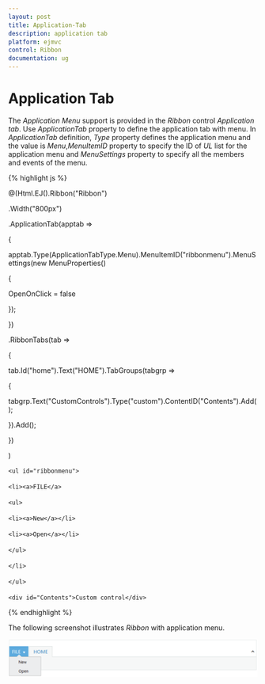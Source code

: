 ```yaml
---
layout: post
title: Application-Tab
description: application tab
platform: ejmvc
control: Ribbon
documentation: ug
---
```


# Application Tab

The _Application Menu_ support is provided in the _Ribbon_ control _Application tab_. Use _ApplicationTab_ property to define the application tab with menu. In _ApplicationTab_ definition, _Type_ property defines the application menu and the value is _Menu_,_MenuItemID_ property to specify the ID of _UL_ list for the application menu and _MenuSettings_ property to specify all the members and events of the menu.



{% highlight js %}

@(Html.EJ().Ribbon("Ribbon")

.Width("800px")

.ApplicationTab(apptab =>

{

apptab.Type(ApplicationTabType.Menu).MenuItemID("ribbonmenu").MenuSettings(new MenuProperties()

{

OpenOnClick = false

});

})

.RibbonTabs(tab =>

{

tab.Id("home").Text("HOME").TabGroups(tabgrp =>

{

tabgrp.Text("CustomControls").Type("custom").ContentID("Contents").Add();

}).Add();

})

)



	<ul id="ribbonmenu">
	
	<li><a>FILE</a>
	
	<ul>
	
	<li><a>New</a></li>
	
	<li><a>Open</a></li>
	
	</ul>
	
	</li>
	
	</ul>
	
	<div id="Contents">Custom control</div>



{% endhighlight %}



The following screenshot illustrates _Ribbon_ with application menu.

![](Application-Tab_images/Application-Tab_img1.png)





